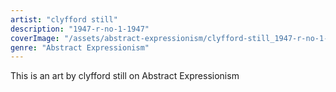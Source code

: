 ```yaml
---
artist: "clyfford still"
description: "1947-r-no-1-1947"
coverImage: "/assets/abstract-expressionism/clyfford-still_1947-r-no-1-1947.jpg"
genre: "Abstract Expressionism"
---
```

This is an art by clyfford still on Abstract Expressionism

